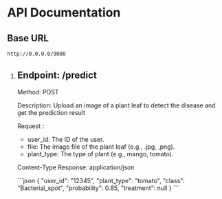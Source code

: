 # API Documentation

## Base URL
```bash
http://0.0.0.0/9000
```

<ol>
  <li>
    <h2>Endpoint: /predict</h2>
    <p>Method: POST</p>
    <p>Description: Upload an image of a plant leaf to detect the disease and get the prediction result</p>
    <p>Request :</p>
    <ul>
      <li>
        user_id: The ID of the user.
      </li>
      <li>
        file: The image file of the plant leaf (e.g., .jpg, ,png).
      </li>
      <li>
        plant_type: The type of plant (e.g., mango, tomato).
      </li>
    </ul>
    <p>Content-Type Response: application/json</p>
    ```json
        {
          "user_id": "12345",
          "plant_type": "tomato",
          "class": "Bacterial_spot",
          "probability": 0.85,
          "treatment": null
        }
    ```
  </li>
</ol>
